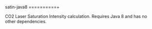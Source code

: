 satin-java8
==========+

CO2 Laser Saturation Intensity calculation. Requires Java 8 and has no other dependencies.

